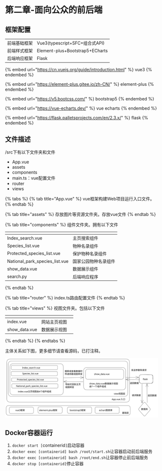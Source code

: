 # 第二章-面向公众的前后端

## 框架配置

|        |                                 |
| ------ | ------------------------------- |
| 前端基础框架 | Vue3(typescript+SFC+组合式API)     |
| 前端样式框架 | Element-plus+Bootstrap5+ECharts |
| 后端响应框架 | Flask                           |

{% embed url="https://cn.vuejs.org/guide/introduction.html" %}
vue3
{% endembed %}

{% embed url="https://element-plus.gitee.io/zh-CN/" %}
element-plus
{% endembed %}

{% embed url="https://v5.bootcss.com/" %}
bootstrap5
{% endembed %}

{% embed url="https://vue-echarts.dev/" %}
vue echarts
{% endembed %}

{% embed url="https://flask.palletsprojects.com/en/2.3.x/" %}
flask
{% endembed %}

## 文件描述

/src下有以下文件夹和文件

* App.vue
* assets
* components
* main.ts：vue配置文件
* router
* views

{% tabs %}
{% tab title="App.vue" %}
vue框架构建Web项目运行入口文件。
{% endtab %}

{% tab title="assets" %}
存放图片等资源文件夹。存放vue文件
{% endtab %}

{% tab title="components" %}
组件文件夹。拥有以下文件

<table data-card-size="large" data-view="cards"><thead><tr><th></th><th></th></tr></thead><tbody><tr><td>Index_search.vue</td><td>主页搜索组件</td></tr><tr><td>Species_list.vue</td><td>物种名录组件</td></tr><tr><td>Protected_species_list.vue</td><td>保护物种名录组件</td></tr><tr><td>National_park_species_list.vue</td><td>国家公园物种名录组件</td></tr><tr><td>show_data.vue</td><td>数据展示组件</td></tr><tr><td>search.py</td><td>后端响应程序</td></tr></tbody></table>
{% endtab %}

{% tab title="router" %}
index.ts路由配置文件
{% endtab %}

{% tab title="views" %}
视图文件夹。包括以下文件

<table data-card-size="large" data-view="cards"><thead><tr><th></th><th></th><th></th></tr></thead><tbody><tr><td>index.vue</td><td>网站主页视图</td><td></td></tr><tr><td>show_data.vue</td><td>数据展示视图</td><td></td></tr></tbody></table>
{% endtab %}
{% endtabs %}

主体关系如下图，更多细节请查看源码，已打注释。

<img src="../.gitbook/assets/file.excalidraw (2).svg" alt="" class="gitbook-drawing">

## Docker容器运行

1. `docker start [`containerid`]`启动容器
2. `docker exec [containerid] bash /root/start.sh`让容器启动前后端服务
3. `docker exec [containerid] bash /root/end.sh`让容器停止前后端服务
4. `docker stop [containerid]`停止容器

